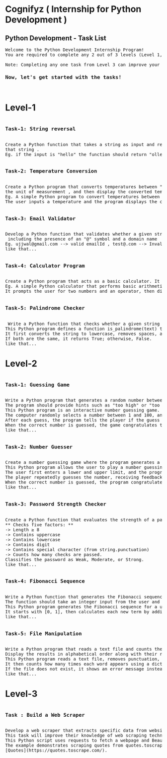 <h1>Cognifyz ( Internship for Python Development )</h1>
<h2> Python Development - Task List </h2>

<pre>
Welcome to the Python Development Internship Program!
You are required to complete any 2 out of 3 levels (Level 1, 2, or 3). These levels are designed to suit your schedule and make the learning journey engaging and rewarding.

Note: Completing any one task from Level 3 can improve your chances of receiving a stipend.
<h3>Now, let's get started with the tasks!</h3>
</pre>
<h1>Level-1</h1>
<pre><h3>Task-1: String reversal</h3>
Create a Python function that takes a string as input and returns the reverse of
that string .
Eg. if the input is "hello" the function should return "olleh".
</pre>

<pre><h3>Task-2: Temperature Conversion</h3>
Create a Python program that converts temperatures between " Celsius and Fehrenheit ". Prompt the user to enter a temperature value and <br/>the unit of measurement , and then display the converted temperature.
Eg. A simple Python program to convert temperatures between Celsius and Fahrenheit.  
The user inputs a temperature and the program displays the converted value.
</pre>

<pre><h3>Task-3: Email Validator</h3>
Develop a Python function that validates whether a given string is a valid email address. Implement checks for the format, <br/> including the presence of an "@" symbol and a domain name
Eg. ujjwal@gmail.com --> valid emailId , test@.com --> Invalid emailId
like that...
</pre>

<pre><h3>Task-4: Calculator Program</h3>
Create a Python program that acts as a basic calculator. It should prompt the user to enter two numbers and an operator (+, -, *, /, %), and then display the result of the operation.
Eg. A simple Python calculator that performs basic arithmetic operations: addition, subtraction, multiplication, division, and modulus.
It prompts the user for two numbers and an operator, then displays the calculated result.
</pre>

<pre><h3>Task-5: Palindrome Checker</h3>
 Write a Python function that checks whether a given string is a palindrome. A palindrome is a word, phrase, or sequence that reads the same backward as forward (e.g., "madam" or "racecar")
This Python program defines a function is_palindrome(text) that checks if a given string is a palindrome.
It first converts the string to lowercase, removes spaces, and then compares it with its reversed version.
If both are the same, it returns True; otherwise, False.
like that...
</pre>

<h1>Level-2</h1>

<pre><h3>Task-1: Guessing Game</h3>
Write a Python program that generates a random number between 1 and 100. The user should then try to guess the number.
The program should provide hints such as "too high" or "too low" until the correct number is guessed.
This Python program is an interactive number guessing game.
The computer randomly selects a number between 1 and 100, and the player tries to guess it.
After each guess, the program tells the player if the guess is too high or too low, encouraging them to try again.
When the correct number is guessed, the game congratulates the player and displays the total number of attempts taken.
like that...
</pre>

<pre><h3>Task-2: Number Guesser</h3>
Create a number guessing game where the program generates a random number between a specified range, and the user tries to guess it. Provide feedback to the user if their guess is too high or too low.
This Python program allows the user to play a number guessing game within a range they choose.
The user first enters a lower and upper limit, and the program randomly selects a number in that range.
The player repeatedly guesses the number, receiving feedback such as "Too high" or "Too low" after each attempt.
When the correct number is guessed, the program congratulates the player and displays the total number of attempts taken.
like that...
</pre>

<pre><h3>Task-3: Password Strength Checker</h3>
Create a Python function that evaluates the strength of a password entered by the user. Implement checks for factors such as length, presence of uppercase and lowercase letters, digits, and special characters.
** Checks five factors: ** 
-> Length ≥ 8
-> Contains uppercase
-> Contains lowercase
-> Contains digit
-> Contains special character (from string.punctuation)
-> Counts how many checks are passed.
Classifies the password as Weak, Moderate, or Strong.
like that...
</pre>

<pre><h3>Task-4: Fibonacci Sequence</h3>
Write a Python function that generates the Fibonacci sequence up to a given number of terms. 
The function should take an integer input from the user and display the Fibonacci sequence up to that number of terms.
This Python program generates the Fibonacci sequence for a user-specified number of terms. 
It starts with [0, 1], then calculates each new term by adding the previous two. Special cases (n ≤ 2) are handled separately to prevent errors, and the complete sequence is printed for the given term count.
like that...
</pre>

<pre><h3>Task-5: File Manipulation</h3>
Write a Python program that reads a text file and counts the occurrences of each word in the file. 
Display the results in alphabetical order along with their respective counts.
This Python program reads a text file, removes punctuation, and converts all words to lowercase for uniform counting. 
It then counts how many times each word appears using a dictionary and displays the results in alphabetical order. 
If the file does not exist, it shows an error message instead of crashing.
like that...
</pre>

<h1>Level-3</h1>

<pre><h3>Task : Build a Web Scraper</h3>
Develop a web scraper that extracts specific data from websites using libraries like BeautifulSoup or Scrapy. 
This task will improve their knowledge of web scraping techniques and handling HTML/XML data.
This Python script uses requests to fetch a webpage and BeautifulSoup to parse its HTML. It extracts specific elements based on a given HTML tag and optional class name, cleans their text, and displays the results. 
The example demonstrates scraping quotes from quotes.toscrape.com. 
[Quotes](https://quotes.toscrape.com/).
</pre>